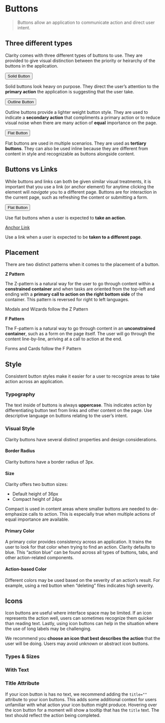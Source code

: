 # Buttons

> Buttons allow an application to communicate action and direct user intent.

## Three different types

Clarity comes with three different types of buttons to use. They are provided to give visual distinction between the priority or heirarchy of the buttons in the application.

<ClrRow>
<ClrCell>
<ClrInset><button class="btn btn-primary">Solid Button</button></ClrInset>

Solid buttons look heavy on purpose. They direct the user’s attention to the **primary action** the application is suggesting that the user take.

</ClrCell>
<ClrCell>
<ClrInset><button class="btn">Outline Button</button></ClrInset>

Outline buttons provide a lighter weight button style. They are used to indicate a **secondary action** that compliments a primary action or to reduce visual noise when there are many action of **equal** importance on the page.

</ClrCell>
<ClrCell>
<ClrInset><button class="btn btn-link">Flat Button</button></ClrInset>

Flat buttons are used in multiple scenarios. They are used as **tertiary buttons**. They can also be used inline because they are different from content in style and recognizable as buttons alongside content.

</ClrCell>
</ClrRow>

## Buttons vs Links

While buttons and links can both be given similar visual treatments, it is important that you use a link (or anchor element) for anytime clicking the element will _navigate_ you to a different page. Buttons are for interaction in the current page, such as refreshing the content or submitting a form.

<ClrRow>
<ClrCell>
<ClrInset><button class="btn btn-link">Flat Button</button></ClrInset>

Use flat buttons when a user is expected to **take an action**.

</ClrCell>

<ClrCell>
<ClrInset><a href="javascript://" class="btn btn-link">Anchor Link</a></ClrInset>

Use a link when a user is expected to be **taken to a different page**.

</ClrCell>
</ClrRow>

## Placement

There are two distinct patterns when it comes to the placement of a button.

<ClrRow>
<ClrCell>
<ClrInset height="300">
<ClrImage title="Z Pattern illustration" src="/images/components/button/z_pattern.svg" />
</ClrInset>

**Z Pattern**

The Z-pattern is a natural way for the user to go through content within a **constrained container** and when tasks are oriented from the top-left and ending with a **primary call to action on the right bottom side** of the container. This pattern is reversed for right to left languages.

<cds-icon shape="bookmark"></cds-icon> Modals and Wizards follow the Z Pattern

</ClrCell>

<ClrCell>
<ClrInset height="300">
<ClrImage title="F Pattern illustration" src="/images/components/button/f_pattern.svg" />
</ClrInset>

**F Pattern**

The F-pattern is a natural way to go through content in an **unconstrained container**, such as a form on the page itself. The user will go through the content line-by-line, arriving at a call to action at the end.

<cds-icon shape="bookmark"></cds-icon> Forms and Cards follow the F Pattern

</ClrCell>
</ClrRow>

## Style

Consistent button styles make it easier for a user to recognize areas to take action across an application.

### Typography

The text inside of buttons is always **uppercase**. This indicates action by differentiating button text from links and other content on the page. Use descriptive language on buttons relating to the user’s intent.

<ClrRow>
<ClrCell>
<ClrDoDont>
<template v-slot:demo>
<ClrImage title="Typography Don Example" src="/images/components/button/typography_do.svg" />
</template>
<template v-slot:summary>
Use a call to action on buttons.
</template>
</ClrDoDont>
</ClrCell>
<ClrCell>
<ClrDoDont dont>
<template v-slot:demo>
<ClrImage title="Typography Don't Example" src="/images/components/button/typography_dont.svg" />
</template>
<template v-slot:summary>
Use generic language not related to the action and not relating to the intent of the user.
</template>
</ClrDoDont>
</ClrCell>
</ClrRow>

### Visual Style

Clarity buttons have several distinct properties and design considerations.

#### Border Radius

Clarity buttons have a border radius of 3px.

<ClrRow>
<ClrCell>

#### Size

Clarity offers two button sizes:

* Default height of 36px
* Compact height of 24px

Compact is used in content areas where smaller buttons are needed to de-emphasize calls to action. This is especially true when multiple actions of equal importance are available.

</ClrCell>
<ClrCell>

<ClrImage title="Visualization of button sizes" src="/images/components/button/button_sizes.png" />

</ClrCell>
</ClrRow>

<ClrRow>
<ClrCell>

#### Primary Color

A primary color provides consistency across an application. It trains the user to look for that color when trying to find an action. Clarity defaults to blue. This “action blue” can be found across all types of buttons, tabs, and other action-related components.

</ClrCell>
<ClrCell />
</ClrRow>

<ClrRow>
<ClrCell>

#### Action-based Color

Different colors may be used based on the severity of an action’s result. For example, using a red button when “deleting” files indicates high severity.

</ClrCell>
<ClrCell>
<ClrImage title="Visualization of button colors" src="/images/components/button/action_colors.png" />
</ClrCell>
</ClrRow>

## Icons

Icon buttons are useful where interface space may be limited. If an icon represents the action well, users can sometimes recognize them quicker than reading text. Lastly, using icon buttons can help in the situation where the use of long labels may be challenging.

We recommend you **choose an icon that best describes the action** that the user will be doing. Users may avoid unknown or abstract icon buttons.

### Types & Sizes

<ClientOnly>
<ClrRow>
<ClrCell>
<ClrDoDont demoHeight="100">
<template v-slot:demo>
<cds-button size="icon" style="margin-right: 12px"><cds-icon shape="check"></cds-icon></cds-button>
<cds-button size="icon" action="outline" style="margin-right: 12px"><cds-icon shape="folder"></cds-icon></cds-button>
<cds-button size="icon" action="flat"><cds-icon shape="cog"></cds-icon></cds-button>
</template>
<template v-slot:summary>
Icon buttons are available in the solid, outline, and flat types. It’s also best to use the normal (36px) sized ones. This makes them easier to recognize and to click.
</template>
</ClrDoDont>
</ClrCell>
<ClrCell>
<ClrDoDont dont demoHeight="100">
<template v-slot:demo>
<cds-button size="sm" style="margin-right: 12px"><cds-icon shape="check"></cds-icon></cds-button>
<cds-button size="sm" action="outline" style="margin-right: 12px"><cds-icon shape="folder"></cds-icon></cds-button>
<cds-button size="sm" action="flat"><cds-icon shape="cog"></cds-icon></cds-button>
</template>
<template v-slot:summary>
Use small icon buttons in most cases. They are difficult to see and distinguish what the icon is or represents. They also create smaller click targets, making them harder to click.
</template>
</ClrDoDont>
</ClrCell>
</ClrRow>
</ClientOnly>

### With Text

<ClientOnly>
<ClrRow>
<ClrCell>
<ClrDoDont demoHeight="100">
<template v-slot:demo>
<cds-button size="icon" style="margin-right: 12px"><cds-icon shape="check"></cds-icon> Create</cds-button>
<cds-button size="icon" action="outline"><cds-icon shape="times"></cds-icon> Delete</cds-button>
</template>
<template v-slot:summary>
If you have the space, adding text helps users understand the action. Start icon buttons with icons and follow with text.
</template>
</ClrDoDont>
</ClrCell>
<ClrCell>
<ClrDoDont dont demoHeight="100">
<template v-slot:demo>
<cds-button size="icon" style="margin-right: 12px">Create <cds-icon shape="check"></cds-icon></cds-button>
<cds-button size="icon" action="outline">Delete <cds-icon shape="times"></cds-icon></cds-button>
</template>
<template v-slot:summary>
Start icon buttons with text and follow with icon. This makes them more difficult to scan quickly.
</template>
</ClrDoDont>
</ClrCell>
</ClrRow>
</ClientOnly>

<ClrRow>
<ClrCell>

### Title Attribute

If your icon button is has no text, we recommend adding the `title=""` attribute to your icon buttons. This adds some additional context for users unfamiliar with what action your icon button might produce. Hovering over the icon button for a moment will show a tooltip that has the `title` text. The text should reflect the action being completed.

</ClrCell>
<ClrCell>

<ClrImage title="Visualization of button title attributes" src="/images/components/button/icon-button-title-attribute.png" />

</ClrCell>
</ClrRow>
